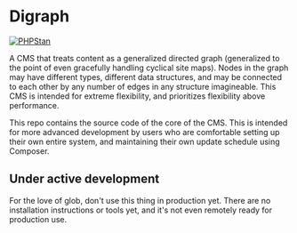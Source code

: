 # Digraph

[![PHPStan](https://github.com/digraph-cms/digraph-core/actions/workflows/phpstan.yml/badge.svg)](https://github.com/digraph-cms/digraph-core/actions/workflows/phpstan.yml)

A CMS that treats content as a generalized directed graph (generalized to the point of even gracefully handling cyclical site maps). Nodes in the graph may have different types, different data structures, and may be connected to each other by any number of edges in any structure imagineable. This CMS is intended for extreme flexibility, and prioritizes flexibility above performance.

This repo contains the source code of the core of the CMS. This is intended for more advanced development by users who are comfortable setting up their own entire system, and maintaining their own update schedule using Composer.

## Under active development
For the love of glob, don't use this thing in production yet. There are no installation instructions or tools yet, and it's not even remotely ready for production use.
